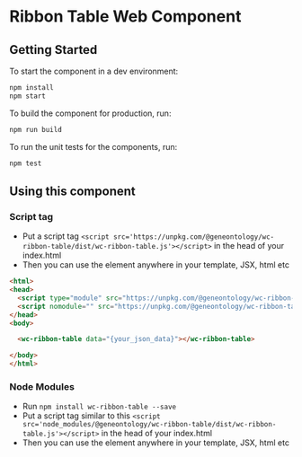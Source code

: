 
# Ribbon Table Web Component

## Getting Started

To start the component in a dev environment:
```bash
npm install
npm start
```

To build the component for production, run:

```bash
npm run build
```

To run the unit tests for the components, run:

```bash
npm test
```

## Using this component

### Script tag

- Put a script tag  `<script src='https://unpkg.com/@geneontology/wc-ribbon-table/dist/wc-ribbon-table.js'></script>` in the head of your index.html
- Then you can use the element anywhere in your template, JSX, html etc

```html
<html>
<head>
  <script type="module" src="https://unpkg.com/@geneontology/wc-ribbon-table/dist/wc-ribbon-table/wc-ribbon-table.esm.js"></script>
  <script nomodule="" src="https://unpkg.com/@geneontology/wc-ribbon-table/dist/wc-ribbon-table/wc-ribbon-table.js"></script>
</head>
<body>

  <wc-ribbon-table data="{your_json_data}"></wc-ribbon-table>

</body>
</html>
```

### Node Modules
- Run `npm install wc-ribbon-table --save`
- Put a script tag similar to this `<script src='node_modules/@geneontology/wc-ribbon-table/dist/wc-ribbon-table.js'></script>` in the head of your index.html
- Then you can use the element anywhere in your template, JSX, html etc